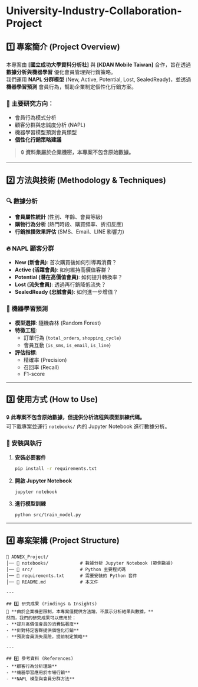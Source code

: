 # University-Industry-Collaboration-Project

## 1️⃣ 專案簡介 (Project Overview)
本專案由 **[國立成功大學資料分析社]** 與 **[KDAN Mobile Taiwan]** 合作，旨在透過 **數據分析與機器學習** 優化會員管理與行銷策略。  
我們運用 **NAPL 分群模型** (New, Active, Potential, Lost, SealedReady)，並透過 **機器學習預測** 會員行為，幫助企業制定個性化行銷方案。  

### 📌 主要研究方向：
- 會員行為模式分析
- 顧客分群與忠誠度分析 (NAPL)
- 機器學習模型預測會員類型
- **個性化行銷策略建議**

> 🔒 **資料集屬於企業機密，本專案不包含原始數據。**

---

## 2️⃣ 方法與技術 (Methodology & Techniques)

### 🔍 數據分析
- **會員屬性統計** (性別、年齡、會員等級)
- **購物行為分析** (熱門時段、購買頻率、折扣反應)
- **行銷推播效果評估** (SMS、Email、LINE 影響力)

### 🔥 NAPL 顧客分群
- **New (新會員)**: 首次購買後如何引導再消費？
- **Active (活躍會員)**: 如何維持高價值客群？
- **Potential (潛在高價值會員)**: 如何提升轉換率？
- **Lost (流失會員)**: 透過再行銷降低流失？
- **SealedReady (忠誠會員)**: 如何進一步增值？

### 🤖 機器學習預測
- **模型選擇**: 隨機森林 (Random Forest)
- **特徵工程**:
  - 訂單行為 (`total_orders`, `shopping_cycle`)
  - 會員互動 (`is_sms`, `is_email`, `is_line`)
- **評估指標**:
  - 精確率 (Precision)
  - 召回率 (Recall)
  - F1-score

---

## 3️⃣ 使用方式 (How to Use)
🔒 **此專案不包含原始數據，但提供分析流程與模型訓練代碼。**  
可下載專案並運行 `notebooks/` 內的 Jupyter Notebook 進行數據分析。

### 🚀 安裝與執行
1. **安裝必要套件**
    ```bash
    pip install -r requirements.txt
2. **開啟 Jupyter Notebook** 
    ```bash
    jupyter notebook
3. **進行模型訓練**
    ```bash
    python src/train_model.py

---

## 4️⃣ 專案架構 (Project Structure)
```plaintext
📂 ADNEX_Project/
│── 📂 notebooks/            # 數據分析 Jupyter Notebook (範例數據)
│── 📂 src/                  # Python 主要程式碼
│── 📄 requirements.txt      # 需要安裝的 Python 套件
│── 📄 README.md             # 本文件

---

## 5️⃣ 研究成果 (Findings & Insights)
🚧 **由於企業機密限制，本專案僅提供方法論，不展示分析結果與數據。**  
然而，我們的研究成果可以應用於：
- **提升高價值會員的消費黏著度**
- **針對特定客群提供個性化行銷**
- **預測會員流失風險，提前制定策略**

---

## 6️⃣ 參考資料 (References)
- **顧客行為分析理論**
- **機器學習應用於市場行銷**
- **NAPL 模型與會員分群方法**





